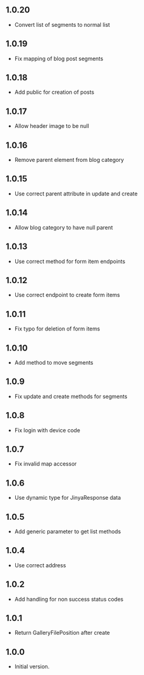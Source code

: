 ## 1.0.20

- Convert list of segments to normal list

## 1.0.19

- Fix mapping of blog post segments

## 1.0.18

- Add public for creation of posts

## 1.0.17

- Allow header image to be null

## 1.0.16

- Remove parent element from blog category

## 1.0.15

- Use correct parent attribute in update and create

## 1.0.14

- Allow blog category to have null parent

## 1.0.13

- Use correct method for form item endpoints

## 1.0.12

- Use correct endpoint to create form items

## 1.0.11

- Fix typo for deletion of form items

## 1.0.10

- Add method to move segments

## 1.0.9

- Fix update and create methods for segments

## 1.0.8

- Fix login with device code

## 1.0.7

- Fix invalid map accessor

## 1.0.6

- Use dynamic type for JinyaResponse data

## 1.0.5

- Add generic parameter to get list methods

## 1.0.4

- Use correct address

## 1.0.2

- Add handling for non success status codes

## 1.0.1

- Return GalleryFilePosition after create

## 1.0.0

- Initial version.

